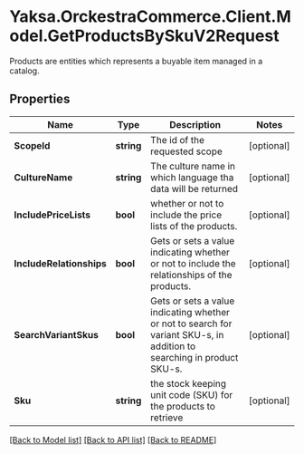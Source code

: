 # Yaksa.OrckestraCommerce.Client.Model.GetProductsBySkuV2Request
Products are entities which represents a buyable item managed in a catalog.

## Properties

Name | Type | Description | Notes
------------ | ------------- | ------------- | -------------
**ScopeId** | **string** | The id of the requested scope | [optional] 
**CultureName** | **string** | The culture name in which language tha data will be returned | [optional] 
**IncludePriceLists** | **bool** | whether or not to include the price lists of the products. | [optional] 
**IncludeRelationships** | **bool** |  Gets or sets a value indicating whether or not to include the relationships of the products. | [optional] 
**SearchVariantSkus** | **bool** | Gets or sets a value indicating whether or not to search for variant SKU-s, in addition to searching in product SKU-s. | [optional] 
**Sku** | **string** | the stock keeping unit code (SKU) for the products to retrieve | [optional] 

[[Back to Model list]](../README.md#documentation-for-models) [[Back to API list]](../README.md#documentation-for-api-endpoints) [[Back to README]](../README.md)

